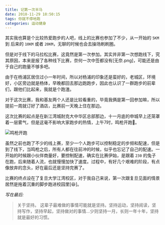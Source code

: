```yaml
---
title: 记第一次半马
date: 2018-11-29 18:50:15
tags: 你就不停地跑
categories: 运动健身
---
```


其实我也算是个比较热爱跑步的人吧，线上的比赛也参加了不少，从一开始的 `5KM` 到 后来的 `10KM` 或者 `20KM`，无聊的时候也会去操场刷刷圈。

但是对于线下的马拉松比赛，这竟然是第一次参加。其实并非第一次想跑线下，究其原因，本来是报了各种线下比赛，奈何一次中签都没有[无奈.png]，可能还是由于自己的跑量不够多吧。

由于在杨浦区居住过小一年时间，所以对杨浦的印象还是蛮好的，老城区，环境好，小区旁边就是杨体，早晚都回去那边跑跑步，因此也认识了一群跑步的前辈们，跟他们比起来，我就是个跑渣。

对于这次比赛，我和基友两个人还是比较看重的，毕竟我俩是第一回参加嘛，所以提前一周就订好了酒店，比赛前一天晚上住在那边。

这次比赛的起点是在新江湾城耐克大中华区总部那边，十一月底的申城早上还笼罩着一层雾气，但是这毫不影响大家跑步的热情，上午7时，鸣枪开跑🏃。

![鸣枪开跑](http://images.iamtaoxin.com/cd401bdb6d1c030e8fc0e1e9afa47d18.jpg)

虽然之前也跑了不少的线上赛，至少一个人跑步可以控制稳定的步频和配速，但是到了线下，当鸣枪之后，所有人都在往前冲的时候，似乎也忘记了自己的配速。一开始的时候跟小伙伴商量好，要控制配速，确实在比赛伊始，是跟着 `230` 的兔子在跑，后来随着人流，也就慢慢加快了速度。过程中，有好几个艰难的阶段，有点像放弃的念头，好在最后还是坚持完赛了。

比赛的终点设在了复旦大学江湾校区，对于我自己来说，第一次跟复旦见面的情景居然是拖着沉重的脚步跑进校园里[😆]。

*写在最后:*
> 关于坚持。
这辈子最难做的事情可能就是坚持。坚持运动，坚持阅读，坚持写作，坚持早起，坚持做对的事情...少则坚持一月，长则一年十年，坚持就是最好的习惯。